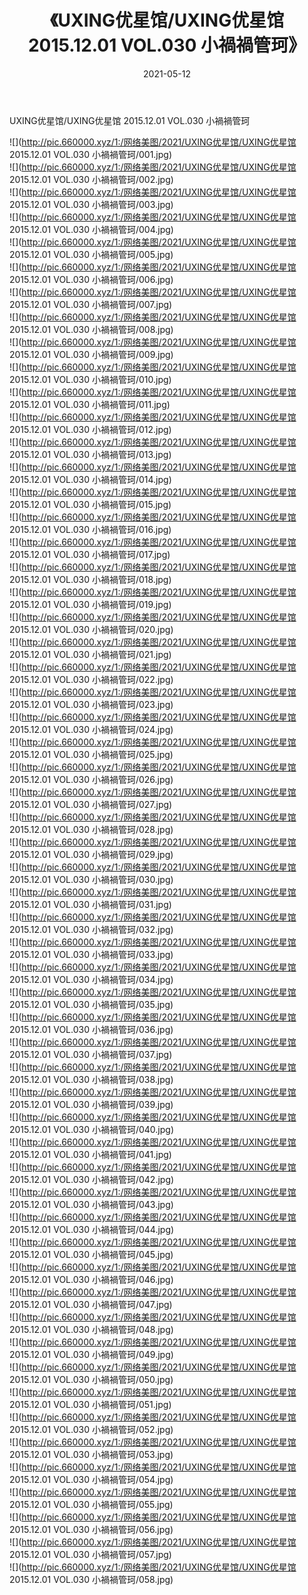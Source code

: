 ﻿---
layout: post
title:  《UXING优星馆/UXING优星馆 2015.12.01 VOL.030 小禍禍管珂》
date:   2021-05-12
img: http://pic.660000.xyz/1:/网络美图/2021/UXING优星馆/UXING优星馆 2015.12.01 VOL.030 小禍禍管珂/000.jpg
categories: [美女, 清纯, 唯美]
---

UXING优星馆/UXING优星馆 2015.12.01 VOL.030 小禍禍管珂

 ![](http://pic.660000.xyz/1:/网络美图/2021/UXING优星馆/UXING优星馆 2015.12.01 VOL.030 小禍禍管珂/001.jpg) <br>![](http://pic.660000.xyz/1:/网络美图/2021/UXING优星馆/UXING优星馆 2015.12.01 VOL.030 小禍禍管珂/002.jpg) <br>![](http://pic.660000.xyz/1:/网络美图/2021/UXING优星馆/UXING优星馆 2015.12.01 VOL.030 小禍禍管珂/003.jpg) <br>![](http://pic.660000.xyz/1:/网络美图/2021/UXING优星馆/UXING优星馆 2015.12.01 VOL.030 小禍禍管珂/004.jpg) <br>![](http://pic.660000.xyz/1:/网络美图/2021/UXING优星馆/UXING优星馆 2015.12.01 VOL.030 小禍禍管珂/005.jpg) <br>![](http://pic.660000.xyz/1:/网络美图/2021/UXING优星馆/UXING优星馆 2015.12.01 VOL.030 小禍禍管珂/006.jpg) <br>![](http://pic.660000.xyz/1:/网络美图/2021/UXING优星馆/UXING优星馆 2015.12.01 VOL.030 小禍禍管珂/007.jpg) <br>![](http://pic.660000.xyz/1:/网络美图/2021/UXING优星馆/UXING优星馆 2015.12.01 VOL.030 小禍禍管珂/008.jpg) <br>![](http://pic.660000.xyz/1:/网络美图/2021/UXING优星馆/UXING优星馆 2015.12.01 VOL.030 小禍禍管珂/009.jpg) <br>![](http://pic.660000.xyz/1:/网络美图/2021/UXING优星馆/UXING优星馆 2015.12.01 VOL.030 小禍禍管珂/010.jpg) <br>![](http://pic.660000.xyz/1:/网络美图/2021/UXING优星馆/UXING优星馆 2015.12.01 VOL.030 小禍禍管珂/011.jpg) <br>![](http://pic.660000.xyz/1:/网络美图/2021/UXING优星馆/UXING优星馆 2015.12.01 VOL.030 小禍禍管珂/012.jpg) <br>![](http://pic.660000.xyz/1:/网络美图/2021/UXING优星馆/UXING优星馆 2015.12.01 VOL.030 小禍禍管珂/013.jpg) <br>![](http://pic.660000.xyz/1:/网络美图/2021/UXING优星馆/UXING优星馆 2015.12.01 VOL.030 小禍禍管珂/014.jpg) <br>![](http://pic.660000.xyz/1:/网络美图/2021/UXING优星馆/UXING优星馆 2015.12.01 VOL.030 小禍禍管珂/015.jpg) <br>![](http://pic.660000.xyz/1:/网络美图/2021/UXING优星馆/UXING优星馆 2015.12.01 VOL.030 小禍禍管珂/016.jpg) <br>![](http://pic.660000.xyz/1:/网络美图/2021/UXING优星馆/UXING优星馆 2015.12.01 VOL.030 小禍禍管珂/017.jpg) <br>![](http://pic.660000.xyz/1:/网络美图/2021/UXING优星馆/UXING优星馆 2015.12.01 VOL.030 小禍禍管珂/018.jpg) <br>![](http://pic.660000.xyz/1:/网络美图/2021/UXING优星馆/UXING优星馆 2015.12.01 VOL.030 小禍禍管珂/019.jpg) <br>![](http://pic.660000.xyz/1:/网络美图/2021/UXING优星馆/UXING优星馆 2015.12.01 VOL.030 小禍禍管珂/020.jpg) <br>![](http://pic.660000.xyz/1:/网络美图/2021/UXING优星馆/UXING优星馆 2015.12.01 VOL.030 小禍禍管珂/021.jpg) <br>![](http://pic.660000.xyz/1:/网络美图/2021/UXING优星馆/UXING优星馆 2015.12.01 VOL.030 小禍禍管珂/022.jpg) <br>![](http://pic.660000.xyz/1:/网络美图/2021/UXING优星馆/UXING优星馆 2015.12.01 VOL.030 小禍禍管珂/023.jpg) <br>![](http://pic.660000.xyz/1:/网络美图/2021/UXING优星馆/UXING优星馆 2015.12.01 VOL.030 小禍禍管珂/024.jpg) <br>![](http://pic.660000.xyz/1:/网络美图/2021/UXING优星馆/UXING优星馆 2015.12.01 VOL.030 小禍禍管珂/025.jpg) <br>![](http://pic.660000.xyz/1:/网络美图/2021/UXING优星馆/UXING优星馆 2015.12.01 VOL.030 小禍禍管珂/026.jpg) <br>![](http://pic.660000.xyz/1:/网络美图/2021/UXING优星馆/UXING优星馆 2015.12.01 VOL.030 小禍禍管珂/027.jpg) <br>![](http://pic.660000.xyz/1:/网络美图/2021/UXING优星馆/UXING优星馆 2015.12.01 VOL.030 小禍禍管珂/028.jpg) <br>![](http://pic.660000.xyz/1:/网络美图/2021/UXING优星馆/UXING优星馆 2015.12.01 VOL.030 小禍禍管珂/029.jpg) <br>![](http://pic.660000.xyz/1:/网络美图/2021/UXING优星馆/UXING优星馆 2015.12.01 VOL.030 小禍禍管珂/030.jpg) <br>![](http://pic.660000.xyz/1:/网络美图/2021/UXING优星馆/UXING优星馆 2015.12.01 VOL.030 小禍禍管珂/031.jpg) <br>![](http://pic.660000.xyz/1:/网络美图/2021/UXING优星馆/UXING优星馆 2015.12.01 VOL.030 小禍禍管珂/032.jpg) <br>![](http://pic.660000.xyz/1:/网络美图/2021/UXING优星馆/UXING优星馆 2015.12.01 VOL.030 小禍禍管珂/033.jpg) <br>![](http://pic.660000.xyz/1:/网络美图/2021/UXING优星馆/UXING优星馆 2015.12.01 VOL.030 小禍禍管珂/034.jpg) <br>![](http://pic.660000.xyz/1:/网络美图/2021/UXING优星馆/UXING优星馆 2015.12.01 VOL.030 小禍禍管珂/035.jpg) <br>![](http://pic.660000.xyz/1:/网络美图/2021/UXING优星馆/UXING优星馆 2015.12.01 VOL.030 小禍禍管珂/036.jpg) <br>![](http://pic.660000.xyz/1:/网络美图/2021/UXING优星馆/UXING优星馆 2015.12.01 VOL.030 小禍禍管珂/037.jpg) <br>![](http://pic.660000.xyz/1:/网络美图/2021/UXING优星馆/UXING优星馆 2015.12.01 VOL.030 小禍禍管珂/038.jpg) <br>![](http://pic.660000.xyz/1:/网络美图/2021/UXING优星馆/UXING优星馆 2015.12.01 VOL.030 小禍禍管珂/039.jpg) <br>![](http://pic.660000.xyz/1:/网络美图/2021/UXING优星馆/UXING优星馆 2015.12.01 VOL.030 小禍禍管珂/040.jpg) <br>![](http://pic.660000.xyz/1:/网络美图/2021/UXING优星馆/UXING优星馆 2015.12.01 VOL.030 小禍禍管珂/041.jpg) <br>![](http://pic.660000.xyz/1:/网络美图/2021/UXING优星馆/UXING优星馆 2015.12.01 VOL.030 小禍禍管珂/042.jpg) <br>![](http://pic.660000.xyz/1:/网络美图/2021/UXING优星馆/UXING优星馆 2015.12.01 VOL.030 小禍禍管珂/043.jpg) <br>![](http://pic.660000.xyz/1:/网络美图/2021/UXING优星馆/UXING优星馆 2015.12.01 VOL.030 小禍禍管珂/044.jpg) <br>![](http://pic.660000.xyz/1:/网络美图/2021/UXING优星馆/UXING优星馆 2015.12.01 VOL.030 小禍禍管珂/045.jpg) <br>![](http://pic.660000.xyz/1:/网络美图/2021/UXING优星馆/UXING优星馆 2015.12.01 VOL.030 小禍禍管珂/046.jpg) <br>![](http://pic.660000.xyz/1:/网络美图/2021/UXING优星馆/UXING优星馆 2015.12.01 VOL.030 小禍禍管珂/047.jpg) <br>![](http://pic.660000.xyz/1:/网络美图/2021/UXING优星馆/UXING优星馆 2015.12.01 VOL.030 小禍禍管珂/048.jpg) <br>![](http://pic.660000.xyz/1:/网络美图/2021/UXING优星馆/UXING优星馆 2015.12.01 VOL.030 小禍禍管珂/049.jpg) <br>![](http://pic.660000.xyz/1:/网络美图/2021/UXING优星馆/UXING优星馆 2015.12.01 VOL.030 小禍禍管珂/050.jpg) <br>![](http://pic.660000.xyz/1:/网络美图/2021/UXING优星馆/UXING优星馆 2015.12.01 VOL.030 小禍禍管珂/051.jpg) <br>![](http://pic.660000.xyz/1:/网络美图/2021/UXING优星馆/UXING优星馆 2015.12.01 VOL.030 小禍禍管珂/052.jpg) <br>![](http://pic.660000.xyz/1:/网络美图/2021/UXING优星馆/UXING优星馆 2015.12.01 VOL.030 小禍禍管珂/053.jpg) <br>![](http://pic.660000.xyz/1:/网络美图/2021/UXING优星馆/UXING优星馆 2015.12.01 VOL.030 小禍禍管珂/054.jpg) <br>![](http://pic.660000.xyz/1:/网络美图/2021/UXING优星馆/UXING优星馆 2015.12.01 VOL.030 小禍禍管珂/055.jpg) <br>![](http://pic.660000.xyz/1:/网络美图/2021/UXING优星馆/UXING优星馆 2015.12.01 VOL.030 小禍禍管珂/056.jpg) <br>![](http://pic.660000.xyz/1:/网络美图/2021/UXING优星馆/UXING优星馆 2015.12.01 VOL.030 小禍禍管珂/057.jpg) <br>![](http://pic.660000.xyz/1:/网络美图/2021/UXING优星馆/UXING优星馆 2015.12.01 VOL.030 小禍禍管珂/058.jpg) <br>